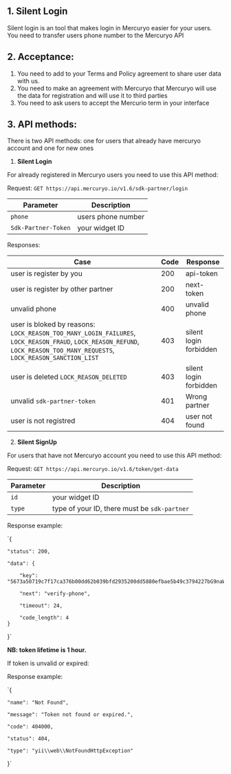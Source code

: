 ## 1. Silent Login

Silent login is an tool that makes login in Mercuryo easier for your users. You need to transfer users phone number to the Mercuryo API 

## 2. Acceptance: 

1. You need to add to your Terms and Policy agreement to share user data with us.
2. You need to make an agreement with Mercuryo that Mercuryo will use the data for registration and will use it to third parties
3. You need to ask users to accept  the Mercurio term  in your interface

## 3. API methods:
There is two API methods: one for users that already have mercuryo account and one for new ones

1. **Silent Login**

For already registered in Mercuryo users you need to use this API method:

Request: `GET https://api.mercuryo.io/v1.6/sdk-partner/login`

| Parameter  | Description  | 
| ------------- | -------------  |
| `phone` | users phone number |
| `Sdk-Partner-Token` | your widget ID |

Responses:

| Case  | Code  |  Response  |
| ------------- | -------------  |-------------  |
| user is register by you | 200 | api-token |
| user is register by other partner | 200 | next-token |
| unvalid phone | 400 |  unvalid phone |
| user is bloked by reasons: `LOCK_REASON_TOO_MANY_LOGIN_FAILURES`, `LOCK_REASON_FRAUD`, `LOCK_REASON_REFUND`, `LOCK_REASON_TOO_MANY_REQUESTS`, `LOCK_REASON_SANCTION_LIST`   | 403 | silent login forbidden |
| user is deleted `LOCK_REASON_DELETED` | 403 | silent login forbidden |
| unvalid `sdk-partner-token` | 401 | Wrong partner |
| user is not registred | 404 | user not found |


2. **Silent SignUp**

For users that have not Mercuryo account you need to use this API method:

Request: `GET https://api.mercuryo.io/v1.6/token/get-data`

| Parameter  | Description  | 
| ------------- | -------------  |
| `id` | your widget ID |
| `type` | type of your ID, there must be `sdk-partner` |

Response example:

`{

    "status": 200,
    
    "data": {
    
        "key": "5673a50719c7f17ca376b00dd62b039bfd2935200dd5880efbae5b49c3794227bG9naW4tdmVyaWZ5LXBob25lRZ6oBwVJVWSshXeKoL3fvMMKhLa7f8L7",
        
        "next": "verify-phone",
        
        "timeout": 24,
        
        "code_length": 4
    }
}`

**NB: token lifetime is 1 hour.**

If token is unvalid or expired:

Response example:

`{

    "name": "Not Found",
    
    "message": "Token not found or expired.",
    
    "code": 404000,
    
    "status": 404,
    
    "type": "yii\\web\\NotFoundHttpException"
    
}`
